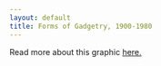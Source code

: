 ```yaml
---
layout: default
title: Forms of Gadgetry, 1900-1980
---
```


Read more about this graphic [here.](/about)

<div class="flourish-embed" data-src="visualisation/20027"></div><script src="https://public.flourish.studio/resources/embed.js"></script>
